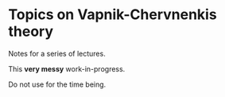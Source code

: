# Topics on Vapnik-Chervnenkis theory

Notes for a series of lectures.

This **very messy** work-in-progress.

Do not use for the time being.
